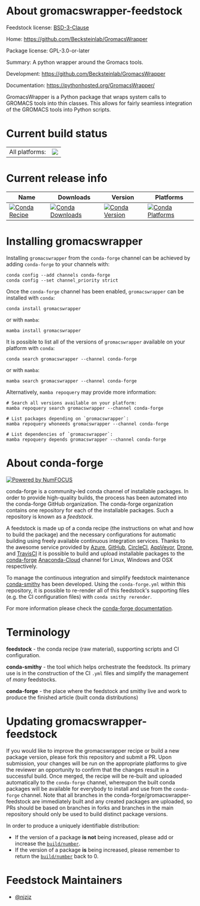 About gromacswrapper-feedstock
==============================

Feedstock license: [BSD-3-Clause](https://github.com/conda-forge/gromacswrapper-feedstock/blob/main/LICENSE.txt)

Home: https://github.com/Becksteinlab/GromacsWrapper

Package license: GPL-3.0-or-later

Summary: A python wrapper around the Gromacs tools.

Development: https://github.com/Becksteinlab/GromacsWrapper

Documentation: https://pythonhosted.org/GromacsWrapper/

GromacsWrapper is a Python package that wraps system calls to GROMACS
tools into thin classes. This allows for fairly seamless integration
of the GROMACS tools into Python scripts.


Current build status
====================


<table><tr><td>All platforms:</td>
    <td>
      <a href="https://dev.azure.com/conda-forge/feedstock-builds/_build/latest?definitionId=17443&branchName=main">
        <img src="https://dev.azure.com/conda-forge/feedstock-builds/_apis/build/status/gromacswrapper-feedstock?branchName=main">
      </a>
    </td>
  </tr>
</table>

Current release info
====================

| Name | Downloads | Version | Platforms |
| --- | --- | --- | --- |
| [![Conda Recipe](https://img.shields.io/badge/recipe-gromacswrapper-green.svg)](https://anaconda.org/conda-forge/gromacswrapper) | [![Conda Downloads](https://img.shields.io/conda/dn/conda-forge/gromacswrapper.svg)](https://anaconda.org/conda-forge/gromacswrapper) | [![Conda Version](https://img.shields.io/conda/vn/conda-forge/gromacswrapper.svg)](https://anaconda.org/conda-forge/gromacswrapper) | [![Conda Platforms](https://img.shields.io/conda/pn/conda-forge/gromacswrapper.svg)](https://anaconda.org/conda-forge/gromacswrapper) |

Installing gromacswrapper
=========================

Installing `gromacswrapper` from the `conda-forge` channel can be achieved by adding `conda-forge` to your channels with:

```
conda config --add channels conda-forge
conda config --set channel_priority strict
```

Once the `conda-forge` channel has been enabled, `gromacswrapper` can be installed with `conda`:

```
conda install gromacswrapper
```

or with `mamba`:

```
mamba install gromacswrapper
```

It is possible to list all of the versions of `gromacswrapper` available on your platform with `conda`:

```
conda search gromacswrapper --channel conda-forge
```

or with `mamba`:

```
mamba search gromacswrapper --channel conda-forge
```

Alternatively, `mamba repoquery` may provide more information:

```
# Search all versions available on your platform:
mamba repoquery search gromacswrapper --channel conda-forge

# List packages depending on `gromacswrapper`:
mamba repoquery whoneeds gromacswrapper --channel conda-forge

# List dependencies of `gromacswrapper`:
mamba repoquery depends gromacswrapper --channel conda-forge
```


About conda-forge
=================

[![Powered by
NumFOCUS](https://img.shields.io/badge/powered%20by-NumFOCUS-orange.svg?style=flat&colorA=E1523D&colorB=007D8A)](https://numfocus.org)

conda-forge is a community-led conda channel of installable packages.
In order to provide high-quality builds, the process has been automated into the
conda-forge GitHub organization. The conda-forge organization contains one repository
for each of the installable packages. Such a repository is known as a *feedstock*.

A feedstock is made up of a conda recipe (the instructions on what and how to build
the package) and the necessary configurations for automatic building using freely
available continuous integration services. Thanks to the awesome service provided by
[Azure](https://azure.microsoft.com/en-us/services/devops/), [GitHub](https://github.com/),
[CircleCI](https://circleci.com/), [AppVeyor](https://www.appveyor.com/),
[Drone](https://cloud.drone.io/welcome), and [TravisCI](https://travis-ci.com/)
it is possible to build and upload installable packages to the
[conda-forge](https://anaconda.org/conda-forge) [Anaconda-Cloud](https://anaconda.org/)
channel for Linux, Windows and OSX respectively.

To manage the continuous integration and simplify feedstock maintenance
[conda-smithy](https://github.com/conda-forge/conda-smithy) has been developed.
Using the ``conda-forge.yml`` within this repository, it is possible to re-render all of
this feedstock's supporting files (e.g. the CI configuration files) with ``conda smithy rerender``.

For more information please check the [conda-forge documentation](https://conda-forge.org/docs/).

Terminology
===========

**feedstock** - the conda recipe (raw material), supporting scripts and CI configuration.

**conda-smithy** - the tool which helps orchestrate the feedstock.
                   Its primary use is in the construction of the CI ``.yml`` files
                   and simplify the management of *many* feedstocks.

**conda-forge** - the place where the feedstock and smithy live and work to
                  produce the finished article (built conda distributions)


Updating gromacswrapper-feedstock
=================================

If you would like to improve the gromacswrapper recipe or build a new
package version, please fork this repository and submit a PR. Upon submission,
your changes will be run on the appropriate platforms to give the reviewer an
opportunity to confirm that the changes result in a successful build. Once
merged, the recipe will be re-built and uploaded automatically to the
`conda-forge` channel, whereupon the built conda packages will be available for
everybody to install and use from the `conda-forge` channel.
Note that all branches in the conda-forge/gromacswrapper-feedstock are
immediately built and any created packages are uploaded, so PRs should be based
on branches in forks and branches in the main repository should only be used to
build distinct package versions.

In order to produce a uniquely identifiable distribution:
 * If the version of a package **is not** being increased, please add or increase
   the [``build/number``](https://docs.conda.io/projects/conda-build/en/latest/resources/define-metadata.html#build-number-and-string).
 * If the version of a package **is** being increased, please remember to return
   the [``build/number``](https://docs.conda.io/projects/conda-build/en/latest/resources/define-metadata.html#build-number-and-string)
   back to 0.

Feedstock Maintainers
=====================

* [@njzjz](https://github.com/njzjz/)


